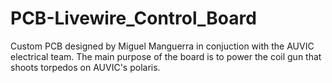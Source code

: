 # PCB-Livewire_Control_Board
Custom PCB designed by Miguel Manguerra in conjuction with the AUVIC electrical team. The main purpose of the board is to power the coil gun
that shoots torpedos on AUVIC's polaris.
